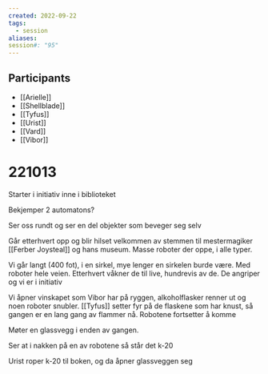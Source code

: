 ```yaml
---
created: 2022-09-22
tags:
  - session
aliases: 
session#: "95"
---
```


## Participants
- [[Arielle]]
- [[Shellblade]]
- [[Tyfus]]
- [[Urist]]
- [[Vard]]
- [[Vibor]]

# 221013
Starter i initiativ inne i biblioteket

Bekjemper 2 automatons?

Ser oss rundt og ser en del objekter som beveger seg selv

Går etterhvert opp og blir hilset velkommen av stemmen til mestermagiker [[Ferber Joysteal]] og hans museum. Masse roboter der oppe, i alle typer.

Vi går langt (400 fot), i en sirkel, mye lenger en sirkelen burde være. Med roboter hele veien. Etterhvert våkner de til live, hundrevis av de. De angriper og vi er i initiativ

Vi åpner vinskapet som Vibor har på ryggen, alkoholflasker renner ut og noen roboter snubler. [[Tyfus]] setter fyr på de flaskene som har knust, så gangen er en lang gang av flammer nå. Robotene fortsetter å komme

Møter en glassvegg i enden av gangen. 

Ser at i nakken på en av robotene så står det k-20

Urist roper k-20 til boken, og da åpner glassveggen seg
